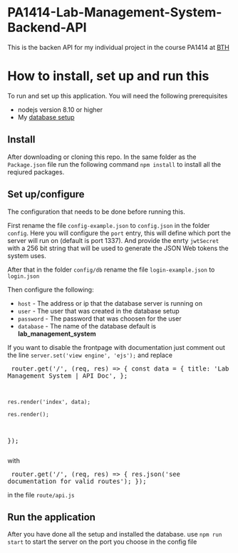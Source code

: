 # PA1414-Lab-Management-System-Backend-API

This is the backen API for my individual project in the course PA1414 at [BTH](https://bth.se)

# How to install, set up and run this

To run and set up this application. You will need the following prerequisites
* nodejs version 8.10 or higher
*  My [database setup](https://github.com/Nicklaspoke/PA1414-Lab-Management-System-Database-SQL)

## Install
After downloading or cloning this repo. In the same folder as the `Package.json` file run the following command `npm install` to install all the reqiured packages.

## Set up/configure

The configuration that needs to be done before running this.

First rename the file `config-example.json` to `config.json` in the folder `config`. Here you will configure the `port` entry, this will define which port the server will run on (default is port 1337). And provide the enrty `jwtSecret` with a 256 bit string that will be used to generate the JSON Web tokens the system uses.

After that in the folder `config/db` rename the file `login-example.json` to `login.json`

Then configure the following:
* `host` - The address or ip that the database server is running on
* `user` - The user that was created in the database setup
* `password` - The password that was choosen for the user
* `database` - The name of the database default is **lab_management_system**

If you want to disable the frontpage with documentation just comment out the line `server.set('view engine', 'ejs');` and replace <pre>
router.get('/', (req, res) => {
    const data = {
        title: 'Lab Management System | API Doc',
    };

    res.render('index', data);

    res.render();
});
</pre>

with <pre>
router.get('/', (req, res) => {
    res.json('see documentation for valid routes');
});
</pre>

in the file `route/api.js`
## Run the application

After you have done all the setup and installed the database. use `npm run start` to start the server on the port you choose in the config file

